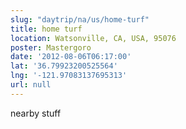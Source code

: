 ```yaml
---
slug: "daytrip/na/us/home-turf"
title: home turf
location: Watsonville, CA, USA, 95076
poster: Mastergoro
date: '2012-08-06T06:17:00'
lat: '36.79923200525564'
lng: '-121.97083137695313'
url: null
---
```


nearby stuff
